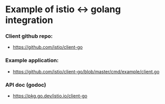 # Example of istio <-> golang integration 

### Client github repo:
- https://github.com/istio/client-go

### Example application:
- https://github.com/istio/client-go/blob/master/cmd/example/client.go

### API doc (godoc)
- https://pkg.go.dev/istio.io/client-go